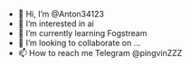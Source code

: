 - 👋 Hi, I’m @Anton34123
- 👀 I’m interested in ai
- 🌱 I’m currently learning Fogstream
- 💞️ I’m looking to collaborate on ...
- 📫 How to reach me Telegram @pingvinZZZ

<!---
Anton34123/Anton34123 is a ✨ special ✨ repository because its `README.md` (this file) appears on your GitHub profile.
You can click the Preview link to take a look at your changes.
--->
